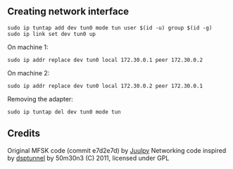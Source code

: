 ## Creating network interface

```
sudo ip tuntap add dev tun0 mode tun user $(id -u) group $(id -g)
sudo ip link set dev tun0 up
```

On machine 1:
```
sudo ip addr replace dev tun0 local 172.30.0.1 peer 172.30.0.2
```

On machine 2:
```
sudo ip addr replace dev tun0 local 172.30.0.2 peer 172.30.0.1
```

Removing the adapter:
```
sudo ip tuntap del dev tun0 mode tun
```

## Credits

Original MFSK code (commit e7d2e7d) by [Juulpy](https://github.com/Juulpy)
Networking code inspired by [dsptunnel](https://github.com/50m30n3/dsptunnel) by 50m30n3 (C) 2011, licensed under GPL
